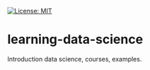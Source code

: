 [![License: MIT](https://img.shields.io/badge/License-MIT-yellow.svg)](https://opensource.org/licenses/MIT)

# learning-data-science
Introduction data science, courses, examples.
